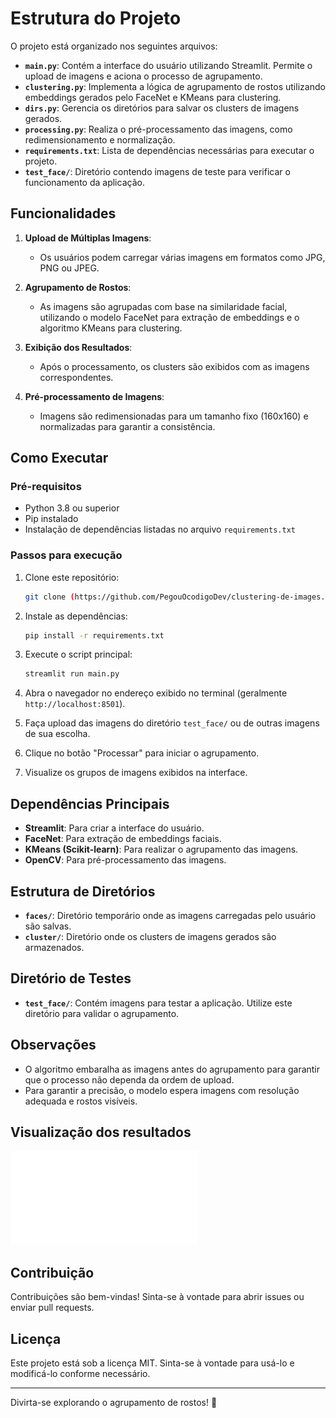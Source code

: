 # Estrutura do Projeto

O projeto está organizado nos seguintes arquivos:

- **`main.py`**: Contém a interface do usuário utilizando Streamlit. Permite o upload de imagens e aciona o processo de agrupamento.
- **`clustering.py`**: Implementa a lógica de agrupamento de rostos utilizando embeddings gerados pelo FaceNet e KMeans para clustering.
- **`dirs.py`**: Gerencia os diretórios para salvar os clusters de imagens gerados.
- **`processing.py`**: Realiza o pré-processamento das imagens, como redimensionamento e normalização.
- **`requirements.txt`**: Lista de dependências necessárias para executar o projeto.
- **`test_face/`**: Diretório contendo imagens de teste para verificar o funcionamento da aplicação.

## Funcionalidades

1. **Upload de Múltiplas Imagens**:
   - Os usuários podem carregar várias imagens em formatos como JPG, PNG ou JPEG.
   
2. **Agrupamento de Rostos**:
   - As imagens são agrupadas com base na similaridade facial, utilizando o modelo FaceNet para extração de embeddings e o algoritmo KMeans para clustering.

3. **Exibição dos Resultados**:
   - Após o processamento, os clusters são exibidos com as imagens correspondentes.

4. **Pré-processamento de Imagens**:
   - Imagens são redimensionadas para um tamanho fixo (160x160) e normalizadas para garantir a consistência.

## Como Executar

### Pré-requisitos

- Python 3.8 ou superior
- Pip instalado
- Instalação de dependências listadas no arquivo `requirements.txt`

### Passos para execução

1. Clone este repositório:
   ```bash
   git clone (https://github.com/PegouOcodigoDev/clustering-de-images.git)
   ```

2. Instale as dependências:
   ```bash
   pip install -r requirements.txt
   ```

3. Execute o script principal:
   ```bash
   streamlit run main.py
   ```

4. Abra o navegador no endereço exibido no terminal (geralmente `http://localhost:8501`).

5. Faça upload das imagens do diretório `test_face/` ou de outras imagens de sua escolha.

6. Clique no botão "Processar" para iniciar o agrupamento.

7. Visualize os grupos de imagens exibidos na interface.

## Dependências Principais

- **Streamlit**: Para criar a interface do usuário.
- **FaceNet**: Para extração de embeddings faciais.
- **KMeans (Scikit-learn)**: Para realizar o agrupamento das imagens.
- **OpenCV**: Para pré-processamento das imagens.

## Estrutura de Diretórios

- **`faces/`**: Diretório temporário onde as imagens carregadas pelo usuário são salvas.
- **`cluster/`**: Diretório onde os clusters de imagens gerados são armazenados.

## Diretório de Testes

- **`test_face/`**: Contém imagens para testar a aplicação. Utilize este diretório para validar o agrupamento.

## Observações

- O algoritmo embaralha as imagens antes do agrupamento para garantir que o processo não dependa da ordem de upload.
- Para garantir a precisão, o modelo espera imagens com resolução adequada e rostos visíveis.

## Visualização dos resultados
![view resultados](resultados.pdf)


## Contribuição

Contribuições são bem-vindas! Sinta-se à vontade para abrir issues ou enviar pull requests.

## Licença

Este projeto está sob a licença MIT. Sinta-se à vontade para usá-lo e modificá-lo conforme necessário.

---

Divirta-se explorando o agrupamento de rostos! 🎉
